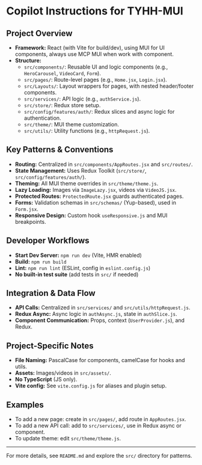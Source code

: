 # Copilot Instructions for TYHH-MUI

## Project Overview

- **Framework:** React (with Vite for build/dev), using MUI for UI components, always use MCP MUI when work with component.
- **Structure:**
  - `src/components/`: Reusable UI and logic components (e.g., `HeroCarousel`, `VideoCard`, `Form`).
  - `src/pages/`: Route-level pages (e.g., `Home.jsx`, `Login.jsx`).
  - `src/Layouts/`: Layout wrappers for pages, with nested header/footer components.
  - `src/services/`: API logic (e.g., `authService.js`).
  - `src/store/`: Redux store setup.
  - `src/config/features/auth/`: Redux slices and async logic for authentication.
  - `src/theme/`: MUI theme customization.
  - `src/utils/`: Utility functions (e.g., `httpRequest.js`).

## Key Patterns & Conventions

- **Routing:** Centralized in `src/components/AppRoutes.jsx` and `src/routes/`.
- **State Management:** Uses Redux Toolkit (`src/store/`, `src/config/features/auth/`).
- **Theming:** All MUI theme overrides in `src/theme/theme.js`.
- **Lazy Loading:** Images via `ImageLazy.jsx`, videos via `VideoJS.jsx`.
- **Protected Routes:** `ProtectedRoute.jsx` guards authenticated pages.
- **Forms:** Validation schemas in `src/schemas/` (Yup-based), used in `Form.jsx`.
- **Responsive Design:** Custom hook `useResponsive.js` and MUI breakpoints.

## Developer Workflows

- **Start Dev Server:** `npm run dev` (Vite, HMR enabled)
- **Build:** `npm run build`
- **Lint:** `npm run lint` (ESLint, config in `eslint.config.js`)
- **No built-in test suite** (add tests in `src/` if needed)

## Integration & Data Flow

- **API Calls:** Centralized in `src/services/` and `src/utils/httpRequest.js`.
- **Redux Async:** Async logic in `authAsync.js`, state in `authSlice.js`.
- **Component Communication:** Props, context (`UserProvider.js`), and Redux.

## Project-Specific Notes

- **File Naming:** PascalCase for components, camelCase for hooks and utils.
- **Assets:** Images/videos in `src/assets/`.
- **No TypeScript** (JS only).
- **Vite config:** See `vite.config.js` for aliases and plugin setup.

## Examples

- To add a new page: create in `src/pages/`, add route in `AppRoutes.jsx`.
- To add a new API call: add to `src/services/`, use in Redux async or component.
- To update theme: edit `src/theme/theme.js`.

---

For more details, see `README.md` and explore the `src/` directory for patterns.
